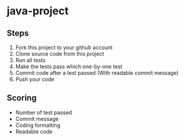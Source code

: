 # java-project

## Steps

1. Fork this project to your github account
2. Clone source code from this project
3. Run all tests
4. Make the tests pass which one-by-one test
5. Commit code after a test passed (With readable commit message)
6. Push your code

## Scoring
+ Number of test passed
+ Commit message
+ Coding formatting
+ Readable code
